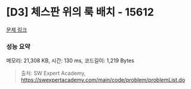 # [D3] 체스판 위의 룩 배치 - 15612 

[문제 링크](https://swexpertacademy.com/main/code/problem/problemDetail.do?contestProbId=AYOBfxwaAXsDFATW) 

### 성능 요약

메모리: 21,308 KB, 시간: 130 ms, 코드길이: 1,219 Bytes



> 출처: SW Expert Academy, https://swexpertacademy.com/main/code/problem/problemList.do
